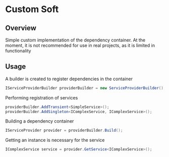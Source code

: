 # Custom Soft
## Overview
Simple custom implementation of the dependency container. At the moment, it is not recommended for use in real projects, as it is limited in functionality

Usage
------

A builder is created to register dependencies in the container
```csharp
IServiceProviderBuilder providerBuilder = new ServiceProviderBuilder();
```

Performing registration of services
```csharp
providerBuilder.AddTransient<SimpleService>();
providerBuilder.AddSingleton<IComplexService, IComplexService>();
```

Building a dependency container
```csharp
IServiceProvider provider = providerBuilder.Build();
```

Getting an instance is necessary for the service
```csharp
IComplexService service = provider.GetService<IComplexService>();
```